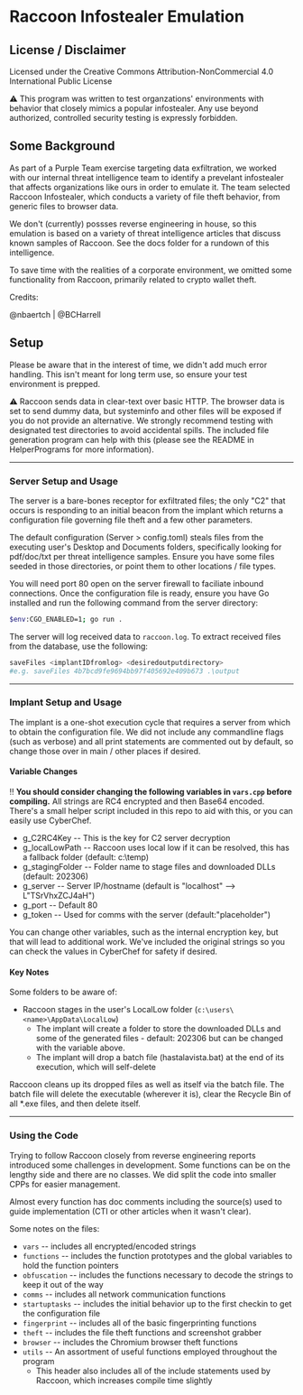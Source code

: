 # Raccoon Infostealer Emulation

## License / Disclaimer
Licensed under the Creative Commons Attribution-NonCommercial 4.0 International Public License

:warning: This program was written to test organzations' environments with behavior that closely mimics a popular infostealer. Any use beyond authorized, controlled security testing is expressly forbidden.

## Some Background

As part of a Purple Team exercise targeting data exfiltration, we worked with our internal threat intelligence team to identify a prevelant infostealer that affects organizations like ours in order to emulate it. The team selected Raccoon Infostealer, which conducts a variety of file theft behavior, from generic files to browser data.

We don't (currently) possses reverse engineering in house, so this emulation is based on a variety of threat intelligence articles that discuss known samples of Raccoon. See the docs folder for a rundown of this intelligence.

To save time with the realities of a corporate environment, we omitted some functionality from Raccoon, primarily related to crypto wallet theft.

Credits:

@nbaertch | @BCHarrell

## Setup
Please be aware that in the interest of time, we didn't add much error handling. This isn't meant for long term use, so ensure your test environment is prepped.

:warning: Raccoon sends data in clear-text over basic HTTP. The browser data is set to send dummy data, but systeminfo and other files will be exposed if you do not provide an alternative. We strongly recommend testing with designated test directories to avoid accidental spills. The included file generation program can help with this (please see the README in HelperPrograms for more information).

--- 

### Server Setup and Usage

The server is a bare-bones receptor for exfiltrated files; the only "C2" that occurs is responding to an initial beacon from the implant which returns a configuration file governing file theft and a few other parameters.

The default configuration (Server > config.toml) steals files from the executing user's Desktop and Documents folders, specifically looking for pdf/doc/txt per threat intelligence samples. Ensure you have some files seeded in those directories, or point them to other locations / file types.

You will need port 80 open on the server firewall to faciliate inbound connections. Once the configuration file is ready, ensure you have Go installed and run the following command from the server directory:

```bash
$env:CGO_ENABLED=1; go run .
```

The server will log received data to `raccoon.log`. To extract received files from the database, use the following:

```bash
saveFiles <implantIDfromlog> <desiredoutputdirectory>
#e.g. saveFiles 4b7bcd9fe9694bb97f405692e409b673 .\output
```

--- 

### Implant Setup and Usage

The implant is a one-shot execution cycle that requires a server from which to obtain the configuration file. We did not include any commandline flags (such as verbose) and all print statements are commented out by default, so change those over in main / other places if desired.

#### Variable Changes
:bangbang: **You should consider changing the following variables in `vars.cpp` before compiling.** All strings are RC4 encrypted and then Base64 encoded. There's a small helper script included in this repo to aid with this, or you can easily use CyberChef.

* g_C2RC4Key -- This is the key for C2 server decryption
* g_localLowPath -- Raccoon uses local low if it can be resolved, this has a fallback folder (default: c:\temp)
* g_stagingFolder -- Folder name to stage files and downloaded DLLs (default: 202306)
* g_server -- Server IP/hostname (default is "localhost" --> L"TSrVhxZCJ4aH")
* g_port -- Default 80
* g_token -- Used for comms with the server (default:"placeholder")

You can change other variables, such as the internal encryption key, but that will lead to additional work. We've included the original strings so you can check the values in CyberChef for safety if desired.

#### Key Notes
Some folders to be aware of:

* Raccoon stages in the user's LocalLow folder (`c:\users\<name>\AppData\LocalLow`) 
	* The implant will create a folder to store the downloaded DLLs and some of the generated files - default: 202306 but can be changed with the variable above.
	* The implant will drop a batch file (hastalavista.bat) at the end of its execution, which will self-delete

Raccoon cleans up its dropped files as well as itself via the batch file. The batch file will delete the executable (wherever it is), clear the Recycle Bin of all \*.exe files, and then delete itself.

---

### Using the Code
Trying to follow Raccoon closely from reverse engineering reports introduced some challenges in development. Some functions can be on the lengthy side and there are no classes. We did split the code into smaller CPPs for easier management.

Almost every function has doc comments including the source(s) used to guide implementation (CTI or other articles when it wasn't clear).

Some notes on the files:

* `vars` -- includes all encrypted/encoded strings
* `functions` -- includes the function prototypes and the global variables to hold the function pointers
* `obfuscation` -- includes the functions necessary to decode the strings to keep it out of the way
* `comms` -- includes all network communication functions
* `startuptasks` -- includes the initial behavior up to the first checkin to get the configuration file
* `fingerprint` -- includes all of the basic fingerprinting functions
* `theft` -- includes the file theft functions and screenshot grabber
* `browser` -- includes the Chromium browser theft functions
* `utils` -- An assortment of useful functions employed throughout the program 
	* This header also includes all of the include statements used by Raccoon, which increases compile time slightly
